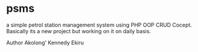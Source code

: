 # psms
a simple petrol station management system using PHP OOP CRUD Cocept.
Basically its a new project but working on it on daily basis.

Author Akolong' Kennedy Ekiru
